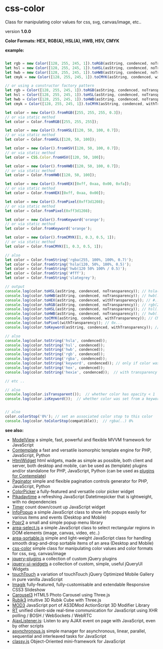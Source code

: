 css-color
=========

Class for manipulating color values for css, svg, canvas/image, etc..

version **1.0.0**

**Color Formats: HEX, RGB(A), HSL(A), HWB, HSV, CMYK**

**example:**

```javascript

let rgb = new Color([128, 255, 245, 1]).toRGB(asString, condenced, noTransparency);
let hsl = new Color([128, 255, 245, 1]).toHSL(asString, condenced, noTransparency);
let hwb = new Color([128, 255, 245, 1]).toHWB(asString, condenced, noTransparency);
let cmyk = new Color([128, 255, 245, 1]).toCMYK(asString, condenced, withTransparency);

// or using a constructor factory pattern
let rgb = Color([128, 255, 245, 1]).toRGB(asString, condenced, noTransparency);
let hsl = Color([128, 255, 245, 1]).toHSL(asString, condenced, noTransparency);
let hwb = Color([128, 255, 245, 1]).toHWB(asString, condenced, noTransparency);
let cmyk = Color([128, 255, 245, 1]).toCMYK(asString, condenced, withTransparency);

let color = new Color().fromRGB([255, 255, 255, 0.3]);
// or via static method
let color = Color.fromRGB([255, 255, 255]);

let color = new Color().fromHSL([120, 50, 100, 0.7]);
// or via static method
let color = Color.fromHSL([120, 50, 100]);

let color = new Color().fromHSV([120, 50, 100, 0.7]);
// or via static method
let color = CSS.Color.fromHSV([120, 50, 100]);

let color = new Color().fromHWB([120, 50, 100, 0.7]);
// or via static method
let color = Color.fromHWB([120, 50, 100]);

let color = new Color().fromHEX([0xff, 0xaa, 0x00, 0xfa]);
// or via static method
let color = Color.fromHEX([0xff, 0xaa, 0x00]);

let color = new Color().fromPixel(0xff3d1208);
// or via static method
let color = Color.fromPixel(0xff3d1208);

let color = new Color().fromKeyword('orange');
// or via static method
let color = Color.fromKeyword('orange');

let color = new Color().fromCMYK([1, 0.3, 0.5, 1]);
// or via static method
let color = Color.fromCMYK([1, 0.3, 0.5, 1]);

// also
let color = Color.fromString('rgba(255, 100%, 100%, 0.7)');
let color = Color.fromString('hsla(120, 50%, 100%, 0.5)');
let color = Color.fromString('hwb(120 50% 100% / 0.5)');
let color = Color.fromString('#fff');
let color = Color.fromString('slategrey');

// output
console.log(color.toHSL(asString, condenced, noTransparency)); // hsla(..)
console.log(color.toHWB(asString, condenced, noTransparency)); // hwb(..)
console.log(color.toHEX(asString, condenced, withTransparency)); // #..
console.log(color.toRGB(asString, condenced, noTransparency)); // rgb(255, 255, 255)
console.log(color.toHSL(asString, condenced, noTransparency)); // hsl(..)
console.log(color.toHWB(asString, condenced, noTransparency)); // hwb(..)
console.log(color.toCMYK(asString, condenced, withTransparency)); // CMYK: [..]
console.log(color.toPixel(withTransparency)); // 0x...
console.log(color.toKeyword(asString, condenced, withTransparency)); // only if color was set from keyword

// also
console.log(color.toString('hsla', condenced));
console.log(color.toString('hsl', condenced));
console.log(color.toString('hwb', condenced));
console.log(color.toString('rgb', condenced));
console.log(color.toString('rgba', condenced));
console.log(color.toString('keyword', condenced)); // only if color was set from keyword
console.log(color.toString('hex', condenced));
console.log(color.toString('hexie', condenced));  // with transparency added

// etc ..

// also
console.log(color.isTransparent());  // whether color has opacity < 1
console.log(color.isKeyword());  // whether color was set from a keyword


// also
color.colorStop('0%'); // set an associated color stop to this color
console.log(color.toColorStop(compatible));  // rgba(..) 0%

```

**see also:**

* [ModelView](https://github.com/foo123/modelview.js) a simple, fast, powerful and flexible MVVM framework for JavaScript
* [Contemplate](https://github.com/foo123/Contemplate) a fast and versatile isomorphic template engine for PHP, JavaScript, Python
* [HtmlWidget](https://github.com/foo123/HtmlWidget) html widgets, made as simple as possible, both client and server, both desktop and mobile, can be used as (template) plugins and/or standalone for PHP, JavaScript, Python (can be used as [plugins for Contemplate](https://github.com/foo123/Contemplate/blob/master/src/js/plugins/plugins.txt))
* [Paginator](https://github.com/foo123/Paginator)  simple and flexible pagination controls generator for PHP, JavaScript, Python
* [ColorPicker](https://github.com/foo123/ColorPicker) a fully-featured and versatile color picker widget
* [Pikadaytime](https://github.com/foo123/Pikadaytime) a refreshing JavaScript Datetimepicker that is ightweight, with no dependencies
* [Timer](https://github.com/foo123/Timer) count down/count up JavaScript widget
* [InfoPopup](https://github.com/foo123/InfoPopup) a simple JavaScript class to show info popups easily for various items and events (Desktop and Mobile)
* [Popr2](https://github.com/foo123/Popr2) a small and simple popup menu library
* [area-select.js](https://github.com/foo123/area-select.js) a simple JavaScript class to select rectangular regions in DOM elements (image, canvas, video, etc..)
* [area-sortable.js](https://github.com/foo123/area-sortable.js) simple and light-weight JavaScript class for handling smooth drag-and-drop sortable items of an area (Desktop and Mobile)
* [css-color](https://github.com/foo123/css-color) simple class for manipulating color values and color formats for css, svg, canvas/image
* [jquery-plugins](https://github.com/foo123/jquery-plugins) a collection of custom jQuery plugins
* [jquery-ui-widgets](https://github.com/foo123/jquery-ui-widgets) a collection of custom, simple, useful jQueryUI Widgets
* [touchTouch](https://github.com/foo123/touchTouch) a variation of touchTouch jQuery Optimized Mobile Gallery in pure vanilla JavaScript
* [Imagik](https://github.com/foo123/Imagik) fully-featured, fully-customisable and extendable Responsive CSS3 Slideshow
* [Carousel3](https://github.com/foo123/Carousel3) HTML5 Photo Carousel using Three.js
* [Rubik3](https://github.com/foo123/Rubik3) intuitive 3D Rubik Cube with Three.js
* [MOD3](https://github.com/foo123/MOD3) JavaScript port of AS3DMod ActionScript 3D Modifier Library
* [RT](https://github.com/foo123/RT) unified client-side real-time communication for JavaScript using XHR polling / BOSH / WebSockets / WebRTC
* [AjaxListener.js](https://github.com/foo123/AjaxListener.js): Listen to any AJAX event on page with JavaScript, even by other scripts
* [asynchronous.js](https://github.com/foo123/asynchronous.js) simple manager for asynchronous, linear, parallel, sequential and interleaved tasks for JavaScript
* [classy.js](https://github.com/foo123/classy.js) Object-Oriented mini-framework for JavaScript

